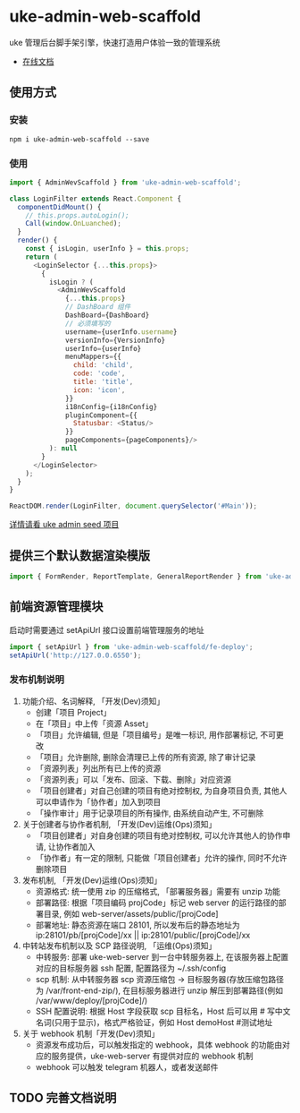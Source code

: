 # uke-admin-web-scaffold

uke 管理后台脚手架引擎，快速打造用户体验一致的管理系统

- [在线文档](https://scaffold.ukelli.com/)

## 使用方式

### 安装

```shell
npm i uke-admin-web-scaffold --save
```

### 使用

```js
import { AdminWevScaffold } from 'uke-admin-web-scaffold';

class LoginFilter extends React.Component {
  componentDidMount() {
    // this.props.autoLogin();
    Call(window.OnLuanched);
  }
  render() {
    const { isLogin, userInfo } = this.props;
    return (
      <LoginSelector {...this.props}>
        {
          isLogin ? (
            <AdminWevScaffold
              {...this.props}
              // DashBoard 组件
              DashBoard={DashBoard}
              // 必须填写的
              username={userInfo.username}
              versionInfo={VersionInfo}
              userInfo={userInfo}
              menuMappers={{
                child: 'child',
                code: 'code',
                title: 'title',
                icon: 'icon',
              }}
              i18nConfig={i18nConfig}
              pluginComponent={{
                Statusbar: <Status/>
              }}
              pageComponents={pageComponents}/>
          ): null
        }
      </LoginSelector>
    );
  }
}

ReactDOM.render(LoginFilter, document.querySelector('#Main'));
```

[详情请看 uke admin seed 项目](https://github.com/SANGET/uke-admin-seed.git)

## 提供三个默认数据渲染模版

```js
import { FormRender, ReportTemplate, GeneralReportRender } from 'uke-admin-web-scaffold/template-engine';
```

## 前端资源管理模块

启动时需要通过 setApiUrl 接口设置前端管理服务的地址

```js
import { setApiUrl } from 'uke-admin-web-scaffold/fe-deploy';
setApiUrl('http://127.0.0.6550');
```

### 发布机制说明

1. 功能介绍、名词解释, 「开发(Dev)须知」
    - 创建「项目 Project」
    - 在「项目」中上传「资源 Asset」
    - 「项目」允许编辑, 但是「项目编号」是唯一标识, 用作部署标记, 不可更改
    - 「项目」允许删除, 删除会清理已上传的所有资源, 除了审计记录
    - 「资源列表」列出所有已上传的资源
    - 「资源列表」可以「发布、回滚、下载、删除」对应资源
    - 「项目创建者」对自己创建的项目有绝对控制权, 为自身项目负责, 其他人可以申请作为「协作者」加入到项目
    - 「操作审计」用于记录项目的所有操作, 由系统自动产生, 不可删除
2. 关于创建者与协作者机制, 「开发(Dev)运维(Ops)须知」
    - 「项目创建者」对自身创建的项目有绝对控制权, 可以允许其他人的协作申请, 让协作者加入
    - 「协作者」有一定的限制, 只能做「项目创建者」允许的操作, 同时不允许删除项目
3. 发布机制, 「开发(Dev)运维(Ops)须知」
    - 资源格式: 统一使用 zip 的压缩格式, 「部署服务器」需要有 unzip 功能
    - 部署路径: 根据「项目编码 projCode」标记 web server 的运行路径的部署目录, 例如 web-server/assets/public/[projCode]
    - 部署地址: 静态资源在端口 28101, 所以发布后的静态地址为 ip:28101/pb/[projCode]/xx || ip:28101/public/[projCode]/xx
4. 中转站发布机制以及 SCP 路径说明, 「运维(Ops)须知」
    - 中转服务: 部署 uke-web-server 到一台中转服务器上, 在该服务器上配置对应的目标服务器 ssh 配置, 配置路径为 ~/.ssh/config
    - scp 机制: 从中转服务器 scp 资源压缩包 -> 目标服务器(存放压缩包路径为 /var/front-end-zip/), 在目标服务器进行 unzip 解压到部署路径(例如 /var/www/deploy/[projCode]/)
    - SSH 配置说明: 根据 Host 字段获取 scp 目标名，Host 后可以用 # 写中文名词(只用于显示)，格式严格验证，例如 Host demoHost #测试地址
5. 关于 webhook 机制「开发(Dev)须知」
    - 资源发布成功后，可以触发指定的 webhook，具体 webhook 的功能由对应的服务提供，uke-web-server 有提供对应的 webhook 机制
    - webhook 可以触发 telegram 机器人，或者发送邮件

## TODO 完善文档说明
